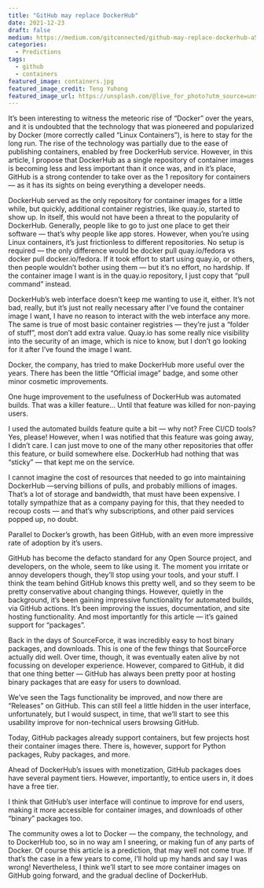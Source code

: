 ```yaml
---
title: "GitHub may replace DockerHub"
date: 2021-12-23
draft: false
medium: https://medium.com/gitconnected/github-may-replace-dockerhub-a5da5e547f01
categories:
  - Predictions 
tags:
  - github
  - containers
featured_image: containers.jpg
featured_image_credit: Teng Yuhong
featured_image_url: https://unsplash.com/@live_for_photo?utm_source=unsplash&utm_medium=referral&utm_content=creditCopyText
---
```


It’s been interesting to witness the meteoric rise of “Docker” over the years, and it is undoubted that the technology that was pioneered and popularized by Docker (more correctly called “Linux Containers”), is here to stay for the long run. The rise of the technology was partially due to the ease of publishing containers, enabled by free DockerHub service. However, in this article, I propose that DockerHub as a single repository of container images is becoming less and less important than it once was, and in it’s place, GitHub is a strong contender to take over as the 1 repository for containers — as it has its sights on being everything a developer needs.

DockerHub served as the only repository for container images for a little while, but quickly, additional container registries, like quay.io, started to show up. In itself, this would not have been a threat to the popularity of DockerHub. Generally, people like to go to just one place to get their software — that’s why people like app stores. However, when you’re using Linux containers, it’s just frictionless to different repositories. No setup is required — the only difference would be docker pull quay.io/fedora vs docker pull docker.io/fedora. If it took effort to start using quay.io, or others, then people wouldn’t bother using them — but it’s no effort, no hardship. If the container image I want is in the quay.io repository, I just copy that “pull command” instead.

DockerHub’s web interface doesn’t keep me wanting to use it, either. It’s not bad, really, but it’s just not really necessary after I’ve found the container image I want, I have no reason to interact with the web interface any more. The same is true of most basic container registries — they’re just a “folder of stuff”, most don’t add extra value. Quay.io has some really nice visibility into the security of an image, which is nice to know, but I don’t go looking for it after I’ve found the image I want.

Docker, the company, has tried to make DockerHub more useful over the years. There has been the little “Official image” badge, and some other minor cosmetic improvements.

One huge improvement to the usefulness of DockerHub was automated builds. That was a killer feature… Until that feature was killed for non-paying users.

I used the automated builds feature quite a bit — why not? Free CI/CD tools? Yes, please! However, when I was notified that this feature was going away, I didn’t care. I can just move to one of the many other repositories that offer this feature, or build somewhere else. DockerHub had nothing that was “sticky” — that kept me on the service.

I cannot imagine the cost of resources that needed to go into maintaining DockerHub —serving billions of pulls, and probably millions of images. That’s a lot of storage and bandwidth, that must have been expensive. I totally sympathize that as a company paying for this, that they needed to recoup costs — and that’s why subscriptions, and other paid services popped up, no doubt.

Parallel to Docker’s growth, has been GitHub, with an even more impressive rate of adoption by it’s users.

GitHub has become the defacto standard for any Open Source project, and developers, on the whole, seem to like using it. The moment you irritate or annoy developers though, they’ll stop using your tools, and your stuff. I think the team behind GitHub knows this pretty well, and so they seem to be pretty conservative about changing things. However, quietly in the background, it’s been gaining impressive functionality for automated builds, via GitHub actions. It’s been improving the issues, documentation, and site hosting functionality. And most importantly for this article — it’s gained support for “packages”.

Back in the days of SourceForce, it was incredibly easy to host binary packages, and downloads. This is one of the few things that SourceForce actually did well. Over time, though, it was eventually eaten alive by not focussing on developer experience. However, compared to GitHub, it did that one thing better — GitHub has always been pretty poor at hosting binary packages that are easy for users to download.

We’ve seen the Tags functionality be improved, and now there are “Releases” on GitHub. This can still feel a little hidden in the user interface, unfortunately, but I would suspect, in time, that we’ll start to see this usability improve for non-technical users browsing GitHub.

Today, GitHub packages already support containers, but few projects host their container images there. There is, however, support for Python packages, Ruby packages, and more.

Ahead of DockerHub’s issues with monetization, GitHub packages does have several payment tiers. However, importantly, to entice users in, it does have a free tier.

I think that GitHub’s user interface will continue to improve for end users, making it more accessible for container images, and downloads of other “binary” packages too.

The community owes a lot to Docker — the company, the technology, and to DockerHub too, so in no way am I sneering, or making fun of any parts of Docker. Of course this article is a prediction, that may well not come true. If that’s the case in a few years to come, I’ll hold up my hands and say I was wrong! Nevertheless, I think we’ll start to see more container images on GitHub going forward, and the gradual decline of DockerHub.
